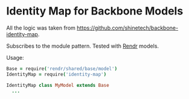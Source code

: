 # Identity Map for Backbone Models
All the logic was taken from https://github.com/shinetech/backbone-identity-map.

Subscribes to the module pattern.
Tested with [Rendr](https://github.com/rendrjs/rendr) models.

Usage:
```coffee
Base = require('rendr/shared/base/model')
IdentityMap = require('identity-map')

IdentityMap class MyModel extends Base
  ...
```
